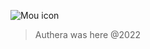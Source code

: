   ![Mou icon](https://github.com/AuthZero/ZDA-Gobal/raw/main/Zeroday/Folders/Extra/Logos/2022/fullinfo.png)
   
   > Authera was here @2022

                                     
                              
